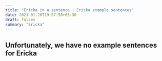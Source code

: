 ```yaml
---
title: "Ericka in a sentence | Ericka example sentences"
date: 2021-01-20T19:57:50+05:30
draft: falses
summary: "Ericka"
---
```

## Unfortunately, we have no example sentences for Ericka                 
